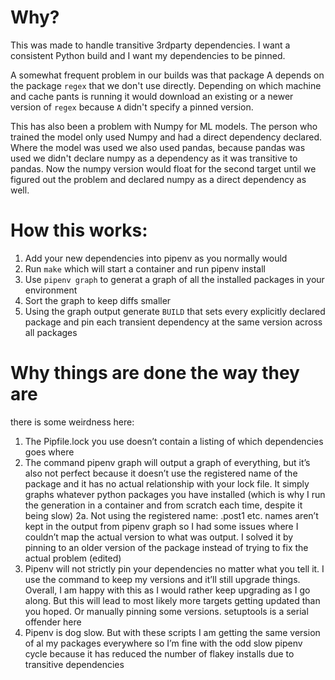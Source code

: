# Why?

This was made to handle transitive 3rdparty dependencies. I want a consistent Python build and I want my dependencies to be pinned.

A somewhat frequent problem in our builds was that package A depends on the package `regex` that we don't use directly. Depending on which machine and cache pants is running it would download an existing or a newer version of `regex` because `A` didn't specify a pinned version.

This has also been a problem with Numpy for ML models. The person who trained the model only used Numpy and had a direct dependency declared. Where the model was used we also used pandas, because pandas was used we didn't declare numpy as a dependency as it was transitive to pandas. Now the numpy version would float for the second target until we figured out the problem and declared numpy as a direct dependency as well.

# How this works:

1. Add your new dependencies into pipenv as you normally would
2. Run `make` which will start a container and run pipenv install
3. Use `pipenv graph` to generat a graph of all the installed packages in your environment
4. Sort the graph to keep diffs smaller
5. Using the graph output generate `BUILD` that sets every explicitly declared package and pin each transient dependency at the same version across all packages

# Why things are done the way they are
there is some weirdness here:
1. The Pipfile.lock you use doesn’t contain a listing of which dependencies goes where
2. The command pipenv graph will output a graph of everything, but it’s also not perfect because it doesn’t use the registered name of the package and it has no actual relationship with your lock file. It simply graphs whatever python packages you have installed (which is why I run the generation in a container and from scratch each time, despite it being slow)
2a. Not using the registered name: .post1 etc. names aren’t kept in the output from pipenv graph so I had some issues where I couldn’t map the actual version to what was output. I solved it by pinning to an older version of the package instead of trying to fix the actual problem (edited) 
3. Pipenv will not strictly pin your dependencies no matter what you tell it. I use the command to keep my versions and it’ll still upgrade things. Overall, I am happy with this as I would rather keep upgrading as I go along. But this will lead to most likely more targets getting updated than you hoped. Or manually pinning some versions. setuptools is a serial offender here
4. Pipenv is dog slow. But with these scripts I am getting the same version of al my packages everywhere so I’m fine with the odd slow pipenv cycle because it has reduced the number of flakey installs due to transitive dependencies
